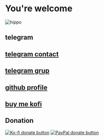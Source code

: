 # You're welcome


![hippo](https://media.giphy.com/media/xpipBcvgSTptK/giphy.gif)


## telegram
## [telegram contact](https://t.me/givpn/)
## [telegram grup](https://t.me/givpn_grup/)
## [github profile](https://givpn.github.io/)
## [buy me kofi](https://ko-fi.com/givpn/)



## Donation
[![Ko-fi donate button](https://uploads-ssl.webflow.com/5c14e387dab576fe667689cf/61e11d5cf697cee7ca5b65d9_Button-p-500.png)](https://paypal.me/givpn11)
[![PayPal donate button](https://img.shields.io/badge/paypal-donate-yellow.svg)](https://paypal.me/givpn11)

